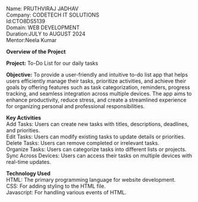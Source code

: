 Name: PRUTHVIRAJ JADHAV  
Company: CODETECH IT SOLUTIONS  
Id:CTO8DS5139  
Domain: WEB DEVELOPMENT  
Duration:JULY to AUGUST 2024  
Mentor:Neela Kumar  

**Overview of the Project**  

**Project:** To-Do List for our daily tasks  

**Objective:** To provide a user-friendly and intuitive to-do list app that helps users efficiently manage their tasks, prioritize activities, and achieve their goals by offering features such as task categorization, reminders, progress tracking, and seamless integration across multiple devices. The app aims to enhance productivity, reduce stress, and create a streamlined experience for organizing personal and professional responsibilities.  

**Key Activities**  
Add Tasks: Users can create new tasks with titles, descriptions, deadlines, and priorities.  
Edit Tasks: Users can modify existing tasks to update details or priorities.  
Delete Tasks: Users can remove completed or irrelevant tasks.  
Organize Tasks: Users can categorize tasks into different lists or projects.  
Sync Across Devices: Users can access their tasks on multiple devices with real-time updates.  

**Technology Used**  
HTML: The primary programming language for website development.  
CSS: For adding styling to the HTML file.  
Javascript: For handling various events of HTML.
